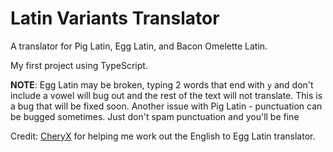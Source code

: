 # Latin Variants Translator

A translator for Pig Latin, Egg Latin, and Bacon Omelette Latin.

My first project using TypeScript.

**NOTE**: Egg Latin may be broken, typing 2 words that end with `y` and don't include a vowel will bug out and the rest of the text will not translate. This is a bug that will be fixed soon. Another issue with Pig Latin - punctuation can be bugged sometimes. Just don't spam punctuation and you'll be fine

Credit: [CheryX](https://github.com/CheryX) for helping me work out the English to Egg Latin translator.
